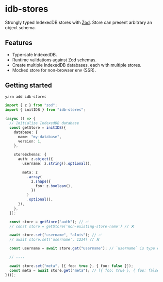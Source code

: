 # idb-stores

Strongly typed IndexedDB stores with [Zod](https://zod.dev). Store can present arbitrary an object schema.

## Features

- Type-safe IndexedDB.
- Runtime validations against Zod schemas.
- Create multiple IndexedDB databases, each with multiple stores.
- Mocked store for non-browser env (SSR).

## Getting started

```sh
yarn add idb-stores
```

```ts
import { z } from "zod";
import { initIDB } from "idb-stores";

(async () => {
  // Initialize IndexedDB database
  const getStore = initIDB({
    database: {
      name: "my-database",
      version: 1,
    },

    storeSchemas: {
      auth: z.object({
        username: z.string().optional(),

        meta: z
          .array(
            z.shape({
              foo: z.boolean(),
            })
          )
          .optional(),
      }),
    },
  });

  const store = getStore("auth"); // ✅
  // const store = getStore('non-existing-store-name') // ❌

  await store.set("username", "alois"); // ✅
  // await store.set('username', 1234) // ❌

  const username = await store.get("username"); // `username` is type of `string | undefined`

  // ----

  await store.set("meta", [{ foo: true }, { foo: false }]);
  const meta = await store.get("meta"); // [{ foo: true }, { foo: false }]
})();
```

<!-- ## Motivation

IndexedDB offers various of complex APIs but most of web apps just need good, async alternative to old, synchronyous, string-value-only `localStorage`. Also, why should we assert the retrieved values manually when we have cool tool for declaring schemas such as `zod`? So that's why this SDK has been built - tool that's easy to use strongly typed, object-like and uses async & secure storage.

- _Why to prefer async. over sync. storage?_
  When you use, for example, `localStorage.setItem('username', 'Alice')`, it blocks the main thread until it finishes which might cause unresponsive UI. This is visually noticable only if you would store large amount of data or did high amount of those operations.

- -->
